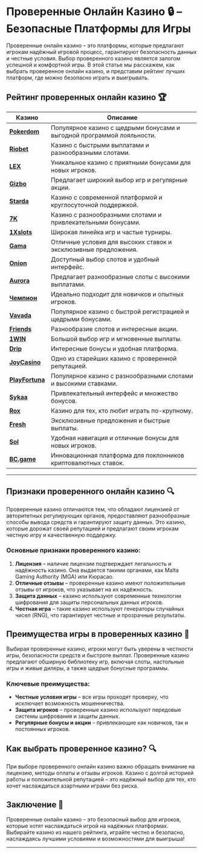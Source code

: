 # Проверенные Онлайн Казино 🔒 – Безопасные Платформы для Игры

Проверенные онлайн казино – это платформы, которые предлагают игрокам надёжный игровой процесс, гарантируют безопасность данных и честные условия. Выбор проверенного казино является залогом успешной и комфортной игры. В этой статье мы расскажем, как выбрать проверенное онлайн казино, и представим рейтинг лучших платформ, где можно безопасно играть и выигрывать.

## Рейтинг проверенных онлайн казино 🏆

| Казино             | Описание                                                                                  |
|--------------------|-------------------------------------------------------------------------------------------|
| [**Pokerdom**](https://brandplay.link/4k77v2yx)      | Популярное казино с щедрыми бонусами и выгодной программой лояльности.                     |
| [**Riobet**](https://brandplay.link/7xBLTPyj)        | Казино с быстрыми выплатами и разнообразными слотами.                                      |
| [**LEX**](https://brandplay.link/zW4hdDFV)           | Уникальное казино с приятными бонусами для новых игроков.                                  |
| [**Gizbo**](https://brandplay.link/bprXw4YV)         | Предлагает широкий выбор игр и регулярные акции.                                           |
| [**Starda**](https://brandplay.link/fB7xwRFL)        | Казино с современной платформой и круглосуточной поддержкой.                               |
| [**7K**](https://brandplay.link/BvQyFShp)            | Казино с разнообразными слотами и привлекательными бонусами.                               |
| [**1Xslots**](https://brandplay.link/hSB1khtr)       | Широкая линейка игр и частые турниры.                                                      |
| [**Gama**](https://brandplay.link/j6NMKsDz)          | Отличные условия для высоких ставок и эксклюзивные предложения.                            |
| [**Onion**](https://brandplay.link/zBGRVpQ9)         | Доступный выбор слотов и удобный интерфейс.                                                |
| [**Aurora**](https://10trafic-stat2.com/click/668546556bcc6313411604bd/6766/13032/subaccount)        | Предлагает разнообразные слоты с высокими выплатами.                                       |
| [**Чемпион**](https://temon-gter.cfd/go/lRq?p80412p304504pcc44t17455)       | Идеально подходит для новичков и опытных игроков.                                          |
| [**Vavada**](https://vavadapartner.pro/?promo=ea5c9275-6854-4505-94fc-95ab18221945-linkb2)        | Популярное казино с быстрой регистрацией и щедрыми бонусами.                               |
| [**Friends**](https://gofriends.run/linkb2)       | Разнообразие слотов и интересные акции.                                                    |
| [**1WIN**](https://brandplay.link/smXVpBbG)          | Большой выбор игр и мгновенные выплаты.                                                    |
| [**Drip**](https://drp-ircp01.com/c07e6a3db)          | Интересные бонусы и удобная платформа.                                                     |
| [**JoyCasino**](https://rpc30.call2me.pro/?/ru/registration?apkpop=0&partner=p24970p3291217pc98f)     | Одно из старейших казино с проверенной репутацией.                                         |
| [**PlayFortuna**](https://fortunapromo.net/alt/playfortuna/registration?0dc4a9362a71feb7e3f165fb8e766f70)   | Популярное казино с разнообразными слотами и высокими ставками.                            |
| [**Sykaa**](https://s-two-way.com/?source=linkb2&pid=30697)         | Привлекательный интерфейс и множество бонусов.                                             |
| [**Rox**](https://rox-pvwfpjgcxe.com/cb1ee18a5)           | Казино для тех, кто любит играть по-крупному.                                              |
| [**Fresh**](https://fresh-eumwkxwao.com/c3f7b485d)         | Эксклюзивные предложения и быстрые выплаты.                                                |
| [**Sol**](https://sol-mmtdzfbaco.com/cb2415bca)           | Удобная навигация и отличные бонусы для новых игроков.                                     |
| [**BC.game**](https://partnerbcgame.com/dcc53d441)        | Инновационная платформа для поклонников криптовалютных ставок.                             |

---

## Признаки проверенного онлайн казино 🔍

Проверенные казино отличаются тем, что обладают лицензией от авторитетных регулирующих органов, предоставляют разнообразные способы вывода средств и гарантируют защиту данных. Это казино, которые дорожат своей репутацией и предлагают своим игрокам честную игру и качественную поддержку.

### Основные признаки проверенного казино:

1. **Лицензия** – наличие лицензии подтверждает легальность и надёжность казино. Она выдается такими органами, как Malta Gaming Authority (MGA) или Кюрасао.
2. **Отличные отзывы** – проверенные казино имеют положительные отзывы от игроков, что указывает на их надёжность.
3. **Защита данных** – казино используют современные технологии шифрования для защиты персональных данных игроков.
4. **Честная игра** – такие казино используют генераторы случайных чисел (RNG), что гарантирует честные и прозрачные результаты.

## Преимущества игры в проверенных казино 💎

Выбирая проверенные казино, игроки могут быть уверены в честности игры, безопасности средств и быстроте выплат. Проверенные казино предлагают обширную библиотеку игр, включая слоты, настольные игры и живые дилеры, а также щедрые бонусные программы.

### Ключевые преимущества:

- **Честные условия игры** – все игры проходят проверку, что исключает возможность мошенничества.
- **Защита игроков** – проверенные казино используют передовые системы шифрования и защиты данных.
- **Регулярные бонусы и акции** – привлекающие как новичков, так и постоянных игроков.

## Как выбрать проверенное казино? 🔍

При выборе проверенного онлайн казино важно обращать внимание на лицензию, методы оплаты и отзывы игроков. Казино с долгой историей работы и положительной репутацией – это надёжный выбор для тех, кто хочет наслаждаться азартными играми без риска.

## Заключение 🎲

Проверенные онлайн казино – это безопасный выбор для игроков, которые хотят наслаждаться игрой на надёжных платформах. Выбирайте казино из нашего рейтинга, играйте честно и безопасно, наслаждаясь лучшими условиями и возможностями для выигрыша!

---

